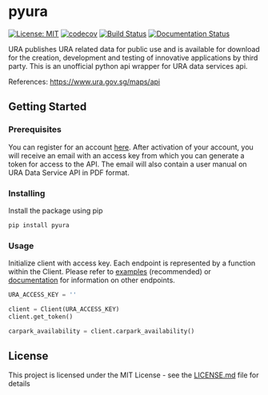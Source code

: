 # pyura

 [![License: MIT](https://img.shields.io/badge/License-MIT-yellow.svg)](https://opensource.org/licenses/MIT) [![codecov](https://codecov.io/gh/eugenekoh/pyura/branch/master/graph/badge.svg)](https://codecov.io/gh/eugenekoh/pyura) [![Build Status](https://travis-ci.org/eugenekoh/pyura.svg?branch=master)](https://travis-ci.org/eugenekoh/pyura) [![Documentation Status](https://readthedocs.org/projects/pyura/badge/?version=latest)](https://pyura.readthedocs.io/en/latest/?badge=latest) 

URA publishes URA related data for public use and is available for download for the creation, development and testing of innovative applications by third party. This is an unofficial python api wrapper for URA data services api. 

References: https://www.ura.gov.sg/maps/api

## Getting Started

### Prerequisites

You can register for an account [here](https://www.ura.gov.sg/maps/api/reg.html). After activation of your account, you will receive an email with an access key from which you can generate a token for access to the API. The email will also contain a user manual on URA Data Service API in PDF format.

### Installing

Install the package using pip

```bash
pip install pyura
```

### Usage

Initialize client with access key. Each endpoint is represented by a function within the Client.  Please refer to [examples](https://github.com/eugenekoh/pyura/tree/master/examples/endpoints_examples.ipynb) (recommended) or [documentation](https://pyura.readthedocs.io/en/latest/) for information on other endpoints.

```python
URA_ACCESS_KEY = ''

client = Client(URA_ACCESS_KEY)
client.get_token()

carpark_availability = client.carpark_availability()
```

## License

This project is licensed under the MIT License - see the [LICENSE.md](LICENSE.md) file for details
